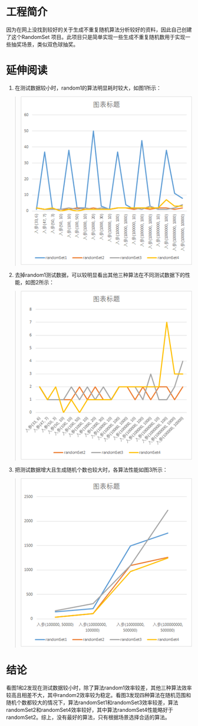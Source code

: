 # 工程简介
因为在网上没找到较好的关于生成不重复随机算法分析较好的资料，因此自己创建了这个RandomSet 项目。此项目只是简单实现一些生成不重复随机数用于实现一些抽奖场景，类似双色球抽奖。
# 延伸阅读
 1. 在测试数据较小时，random1的算法明显耗时较大，如图1所示：
> ![contents](./screenshot/image1.png)
 2. 去掉random1测试数据，可以较明显看出其他三种算法在不同测试数据下的性能，如图2所示：
> ![contents](./screenshot/image2.png)
 3. 把测试数据增大且生成随机个数也较大时，各算法性能如图3所示：
> ![contents](./screenshot/image3.png)
# 结论
看图1和2发现在测试数据较小时，除了算法random1效率较差，其他三种算法效率较高且相差不大，其中random2效率较为稳定。看图3发现四种算法在随机范围和随机个数都较大的情况下，算法randomSet1和randomSet3效率较差，算法randomSet2和randomSet4效率较好，其中算法randomSet4性能略好于randomSet2。综上，没有最好的算法，只有根据场景选择合适的算法。